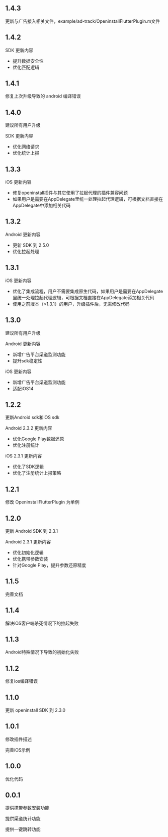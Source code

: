 ## 1.4.3
更新与广告接入相关文件，example/ad-track/OpeninstallFlutterPlugin.m文件

## 1.4.2
SDK 更新内容
- 提升数据安全性
- 优化匹配逻辑

## 1.4.1
修复上次升级导致的 android 编译错误

## 1.4.0
建议所有用户升级

SDK 更新内容
- 优化网络请求
- 优化统计上报

## 1.3.3
iOS 更新内容
- 修复openinstall插件与其它使用了拉起代理的插件兼容问题
- 如果用户是需要在AppDelegate里统一处理拉起代理逻辑，可根据文档直接在AppDelegate中添加相关代码

## 1.3.2
Android 更新内容
- 更新 SDK 到 2.5.0
- 优化拉起处理

## 1.3.1
iOS 更新内容
- 优化了集成流程，用户不需要集成原生代码，如果用户是需要在AppDelegate里统一处理拉起代理逻辑，可根据文档直接在AppDelegate添加相关代码
- 使用之前版本（<1.3.1）的用户，升级插件后，无需修改代码

## 1.3.0
建议所有用户升级

Android 更新内容
- 新增广告平台渠道监测功能
- 提升sdk稳定性

iOS 更新内容
- 新增广告平台渠道监测功能
- 适配iOS14

## 1.2.2
更新Android sdk和iOS sdk

Android 2.3.2 更新内容
- 优化Google Play数据还原
- 优化注册统计

iOS 2.3.1 更新内容
- 优化了SDK逻辑
- 优化了注册统计上报策略

## 1.2.1
修改 OpeninstallFlutterPlugin 为单例

## 1.2.0
更新 Android SDK 到 2.3.1

Android 2.3.1 更新内容  
- 优化初始化逻辑
- 优化携带参数安装
- 针对Google Play，提升参数还原精度

## 1.1.5
完善文档

## 1.1.4
解决iOS客户端杀死情况下的拉起失败

## 1.1.3
Android特殊情况下导致的初始化失败

## 1.1.2
修复ios编译错误

## 1.1.0
更新 openinstall SDK 到 2.3.0

## 1.0.1

修改插件描述

完善iOS示例

## 1.0.0

优化代码

## 0.0.1

提供携带参数安装功能

提供渠道统计功能

提供一键跳转功能




